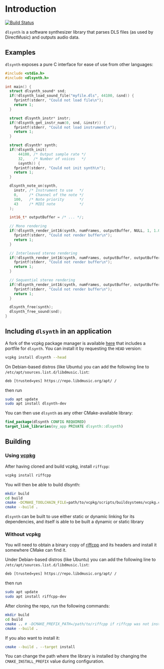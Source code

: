 # Introduction

[![Build Status](https://dev.azure.com/libdmusic/dlsynth/_apis/build/status/libdmusic.dlsynth?branchName=master)](https://dev.azure.com/libdmusic/dlsynth/_build/latest?definitionId=2&branchName=master)

`dlsynth` is a software synthesizer library that parses DLS files (as used by
DirectMusic) and outputs audio data.

## Examples

`dlsynth` exposes a pure C interface for ease of use from other languages:

```c
#include <stdio.h>
#include <dlsynth.h>

int main() {
  struct dlsynth_sound* snd;
  if(!dlsynth_load_sound_file("myfile.dls", 44100, &snd)) {
    fprintf(stderr, "Could not load file\n");
    return 1;
  }

  struct dlsynth_instr* instr;
  if(!dlsynth_get_instr_num(0, snd, &instr)) {
    fprintf(stderr, "Could not load instrument\n");
    return 1;
  }

  struct dlsynth* synth;
  if(!dlsynth_init(
      44100, /* Output sample rate */
      32,    /* Number of voices   */
      &synth)) {
    fprintf(stderr, "Could not init synth\n");
    return 1;
  }

  dlsynth_note_on(synth,
    instr, /* Instrument to use   */
    0,     /* Channel of the note */
    100,   /* Note priority       */
    43     /* MIDI note           */
  );

  int16_t* outputBuffer = /* ... */;

  // Mono rendering
  if(!dlsynth_render_int16(synth, numFrames, outputBuffer, NULL, 1, 1.0f)) {
    fprintf(stderr, "Could not render buffer\n");
    return 1;
  }

  // Interleaved stereo rendering
  if(!dlsynth_render_int16(synth, numFrames, outputBuffer, outputBuffer + 1, 2, 1.0f)) {
    fprintf(stderr, "Could not render buffer\n");
    return 1;
  }

  // Sequential stereo rendering
  if(!dlsynth_render_int16(synth, numFrames, outputBuffer, outputBuffer + numFrames, 1, 1.0f)) {
    fprintf(stderr, "Could not render buffer\n");
    return 1;
  }

  dlsynth_free(synth);
  dlsynth_free_sound(snd);
}
```

## Including `dlsynth` in an application

A fork of the vcpkg package manager is available [here](https://github.com/libdmusic/vcpkg)
that includes a portfile for `dlsynth`. You can install it by requesting the
`HEAD` version:

```sh
vcpkg install dlsynth --head
```

On Debian-based distros (like Ubuntu) you can add the following line to `/etc/apt/sources.list.d/libdmusic.list`:

```txt
deb [trusted=yes] https://repo.libdmusic.org/apt/ /
```

then run

```sh
sudo apt update
sudo apt install dlsynth-dev
```

You can then use `dlsynth` as any other CMake-available library:

```cmake
find_package(dlsynth CONFIG REQUIRED)
target_link_libraries(my_app PRIVATE dlsynth::dlsynth)
```

## Building

### Using [vcpkg](https://github.com/Microsoft/vcpkg)

After having cloned and build vcpkg, install `riffcpp`:

```sh
vcpkg install riffcpp
```

You will then be able to build dlsynth:

```sh
mkdir build
cd build
cmake -DCMAKE_TOOLCHAIN_FILE=path/to/vcpkg/scripts/buildsystems/vcpkg.cmake ..
cmake --build .
```

`dlsynth` can be built to use either static or dynamic linking for its
dependencies, and itself is able to be built a dynamic or static library

### Without vcpkg

You will need to obtain a binary copy of [riffcpp](https://github.com/libdmusic/riffcpp)
and its headers and install it somewhere CMake can find it.

Under Debian-based distros (like Ubuntu) you can add the following line to `/etc/apt/sources.list.d/libdmusic.list`:

```txt
deb [trusted=yes] https://repo.libdmusic.org/apt/ /
```

then run

```sh
sudo apt update
sudo apt install riffcpp-dev
```

After cloning the repo, run the following commands:

```sh
mkdir build
cd build
cmake .. # -DCMAKE_PREFIX_PATH=/path/to/riffcpp if riffcpp was not installed in the $PATH
cmake --build .
```

If you also want to install it:

```sh
cmake --build . --target install
```

You can change the path where the library is installed by
changing the `CMAKE_INSTALL_PREFIX` value during configuration.
